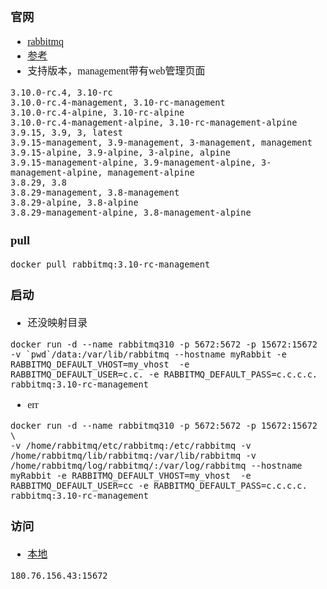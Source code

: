 <font face="Simsun" size=3>

### 官网

- [rabbitmq](https://hub.docker.com/_/rabbitmq)
- [参考](https://www.cnblogs.com/yufeng218/p/9452621.html)
- 支持版本，management带有web管理页面
~~~
3.10.0-rc.4, 3.10-rc
3.10.0-rc.4-management, 3.10-rc-management
3.10.0-rc.4-alpine, 3.10-rc-alpine
3.10.0-rc.4-management-alpine, 3.10-rc-management-alpine
3.9.15, 3.9, 3, latest
3.9.15-management, 3.9-management, 3-management, management
3.9.15-alpine, 3.9-alpine, 3-alpine, alpine
3.9.15-management-alpine, 3.9-management-alpine, 3-management-alpine, management-alpine
3.8.29, 3.8
3.8.29-management, 3.8-management
3.8.29-alpine, 3.8-alpine
3.8.29-management-alpine, 3.8-management-alpine
~~~

### pull

~~~
docker pull rabbitmq:3.10-rc-management
~~~

### 启动

- 还没映射目录
~~~
docker run -d --name rabbitmq310 -p 5672:5672 -p 15672:15672 -v `pwd`/data:/var/lib/rabbitmq --hostname myRabbit -e RABBITMQ_DEFAULT_VHOST=my_vhost  -e RABBITMQ_DEFAULT_USER=c.c. -e RABBITMQ_DEFAULT_PASS=c.c.c.c. rabbitmq:3.10-rc-management
~~~
- err
~~~
docker run -d --name rabbitmq310 -p 5672:5672 -p 15672:15672   \
-v /home/rabbitmq/etc/rabbitmq:/etc/rabbitmq -v /home/rabbitmq/lib/rabbitmq:/var/lib/rabbitmq -v /home/rabbitmq/log/rabbitmq/:/var/log/rabbitmq --hostname myRabbit -e RABBITMQ_DEFAULT_VHOST=my_vhost  -e RABBITMQ_DEFAULT_USER=cc -e RABBITMQ_DEFAULT_PASS=c.c.c.c. rabbitmq:3.10-rc-management
~~~

### 访问

- [本地]()
~~~
180.76.156.43:15672
~~~


</font>